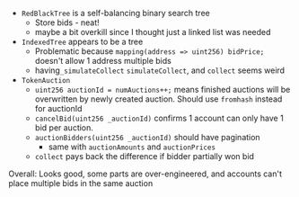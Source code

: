 - `RedBlackTree` is a self-balancing binary search tree
	- Store bids - neat!
	- maybe a bit overkill since I thought just a linked list was needed
- `IndexedTree` appears to be a tree 
	- Problematic because `mapping(address => uint256) bidPrice;` doesn't allow 1 address multiple bids
	- having`_simulateCollect` `simulateCollect`, and `collect` seems weird
- `TokenAuction`
	- `uint256 auctionId = numAuctions++;` means finished auctions will be overwritten by newly created auction. Should use `fromhash` instead for auctionId
	- `cancelBid(uint256 _auctionId)` confirms 1 account can only have 1 bid per auction.
	- `auctionBidders(uint256 _auctionId)` should have pagination
		- same with `auctionAmounts` and `auctionPrices`
	- `collect` pays back the difference if bidder partially won bid

Overall: Looks good, some parts are over-engineered, and accounts can't place multiple bids in the same auction